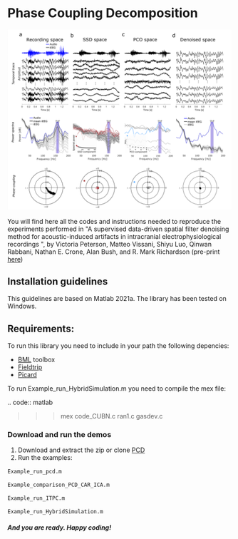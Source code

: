 # Phase Coupling Decomposition

<p align="center">
<img src="Figures/PCD.png" width="600">
</p>

You will find here all the codes and instructions needed to reproduce the experiments performed in "A supervised data-driven spatial filter denoising method for acoustic-induced artifacts in intracranial electrophysiological recordings ", by 
Victoria Peterson, Matteo Vissani, Shiyu Luo, Qinwan Rabbani, Nathan E. Crone, Alan Bush, and R. Mark Richardson (pre-print [here](https://www.biorxiv.org/content/10.1101/2023.04.05.535577v1.full.pdf))

## Installation guidelines
This guidelines are based on Matlab 2021a.
The library has been tested on Windows.

## Requirements:
To run this library you need to include in your path the following depencies:

* [BML](https://github.com/Brain-Modulation-Lab/bml) toolbox
* [Fieldtrip](https://www.fieldtriptoolbox.org/)
* [Picard](https://github.com/pierreablin/picard)

To run Example_run_HybridSimulation.m you need to compile the mex file:

.. code:: matlab

   >>> mex code_CUBN.c ran1.c gasdev.c 

### Download and run the demos
1. Download and extract the zip or clone [PCD](https://github.com/Brain-Modulation-Lab/pcd)
2. Run the examples:
```
Example_run_pcd.m
```
```
Example_comparison_PCD_CAR_ICA.m
```
```
Example_run_ITPC.m
```
```
Example_run_HybridSimulation.m
```
##### And you are ready. Happy coding!

